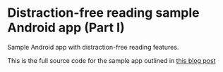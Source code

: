 # Distraction-free reading sample Android app (Part I)
Sample Android app with distraction-free reading features.

This is the full source code for the sample app outlined in [this blog post](https://medium.com/@kiwiandroiddev/)
